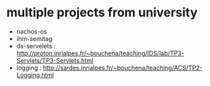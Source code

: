 multiple projects from university
=========

* nachos-os
* ihm-semitag
* ds-servelets : http://proton.inrialpes.fr/~bouchena/teaching/IDS/lab/TP3-Servlets/TP3-Servlets.html 
* logging : http://sardes.inrialpes.fr/~bouchena/teaching/ACS/TP2-Logging.html